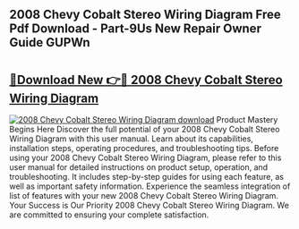 ## 2008 Chevy Cobalt Stereo Wiring Diagram Free Pdf Download - Part-9Us New Repair Owner Guide GUPWn

# <h2><a href="http://dfsfvb.blite.top/?on=2008+Chevy+Cobalt+Stereo+Wiring+Diagram">🔗Download New 👉🔴 2008 Chevy Cobalt Stereo Wiring Diagram</a></h2>

[![2008 Chevy Cobalt Stereo Wiring Diagram download](https://i.imgur.com/lujVjoI.png)](http://dfsfvb.blite.top/?on=2008+Chevy+Cobalt+Stereo+Wiring+Diagram)
Product Mastery Begins Here Discover the full potential of your 2008 Chevy Cobalt Stereo Wiring Diagram with this user manual. Learn about its capabilities, installation steps, operating procedures, and troubleshooting tips. Before using your 2008 Chevy Cobalt Stereo Wiring Diagram, please refer to this user manual for detailed instructions on product setup, operation, and troubleshooting. It includes step-by-step guides for using each feature, as well as important safety information. Experience the seamless integration of list of features with your new 2008 Chevy Cobalt Stereo Wiring Diagram. Your Success is Our Priority 2008 Chevy Cobalt Stereo Wiring Diagram. We are committed to ensuring your complete satisfaction.
